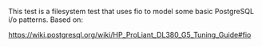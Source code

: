 This test is a filesystem test that uses fio to model some basic PostgreSQL
i/o patterns.  Based on:

https://wiki.postgresql.org/wiki/HP_ProLiant_DL380_G5_Tuning_Guide#fio
